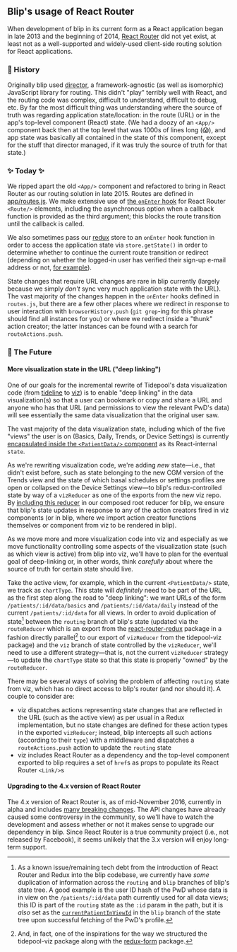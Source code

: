 ## Blip's usage of React Router

When development of blip in its current form as a React application began in late 2013 and the beginning of 2014, [React Router](https://github.com/ReactTraining/react-router 'GitHub: React Router') did not yet exist, at least not as a well-supported and widely-used client-side routing solution for React applications.

### 👻 History

Originally blip used [director](https://github.com/flatiron/director 'GitHub: director'), a framework-agnostic (as well as isomorphic) JavaScript library for routing. This didn't "play" terribly well with React, and the routing code was complex, difficult to understand, difficult to debug, etc. By far the most difficult thing was understanding where the source of truth was regarding application state/location: in the route (URL) or in the app's top-level component (React) state. (We had a doozy of an `<App/>` component back then at the top level that was 1000s of lines long (😱), and app state was basically all contained in the state of this component, except for the stuff that director managed, if it was truly the source of truth for that state.)

### ✨ Today ✨

We ripped apart the old `<App/>` component and refactored to bring in React Router as our routing solution in late 2015. Routes are defined in [app/routes.js](https://github.com/tidepool-org/blip/blob/master/app/routes.js 'blip: app/routes.js'). We make extensive use of [the `onEnter` hook](https://github.com/ReactTraining/react-router/blob/master/docs/API.md#onenternextstate-replace-callback 'React Router docs: Router onEnter') for React Router `<Route/>` elements, including the asynchronous option when a callback function is provided as the third argument; this blocks the route transition until the callback is called.

We also sometimes pass our [redux](./Redux.md) store to an `onEnter` hook function in order to access the application state via `store.getState()` in order to determine whether to continue the current route transition or redirect (depending on whether the logged-in user has verified their sign-up e-mail address or not, [for example](https://github.com/tidepool-org/blip/blob/master/app/routes.js#L154 'blip: routes.js requireNotVerified onEnter hook')).

State changes that require URL changes are rare in blip currently (largely because we simply *don't* sync very much application state with the URL). The vast majority of the changes happen in the `onEnter` hooks defined in `routes.js`, but there are a few other places where we redirect in response to user interaction with `browserHistory.push` (`git grep`-ing for this phrase should find all instances for you) or where we redirect inside a "thunk" action creator; the latter instances can be found with a search for `routeActions.push`.

### 🚀 The Future

#### More visualization state in the URL ("deep linking")

One of our goals for the incremental rewrite of Tidepool's data visualization code (from [tideline](https://github.com/tidepool-org/tideline 'GitHub: tideline') to [viz](https://github.com/tidepool-org/viz 'GitHub: viz')) is to enable "deep linking" in the data visualization(s) so that a user can bookmark or copy and share a URL and anyone who has that URL (and permissions to view the relevant PwD's data) will see essentially the same data visualization that the original user saw.

The vast majority of the data visualization state, including which of the five "views" the user is on (Basics, Daily, Trends, or Device Settings) is currently [encapsulated inside the `<PatientData/>` component](https://github.com/tidepool-org/blip/blob/master/app/pages/patientdata/patientdata.js#L70 'GitHub: blip app/pages/patientdata/patientdata.js') as its React-internal `state`.

As we're rewriting visualization code, we're adding *new* state—i.e., that didn't exist before, such as state belonging to the new CGM version of the Trends view and the state of which basal schedules or settings profiles are open or collapsed on the Device Settings view—to blip's redux-controlled state by way of a `vizReducer` as one of the exports from the new viz repo. By [including this reducer](https://github.com/tidepool-org/blip/blob/master/app/redux/store/configureStore.prod.js#L33 'GitHub: blip app/redux/store/configureStore.prod.js') in our composed root reducer for blip, we ensure that blip's state updates in response to any of the action creators fired in viz components (or in blip, where we import action creator functions themselves or component from viz to be rendered in blip).

As we move more and more visualization code into viz and especially as we move functionality controlling some aspects of the visualization state (such as which view is active) from blip into viz, we'll have to plan for the eventual goal of deep-linking or, in other words, think *carefully* about where the source of truth for certain state should live.

Take the active view, for example, which in the current `<PatientData/>` state, we track as `chartType`. This state will *definitely* need to be part of the URL as the first step along the road to "deep linking": we want URLs of the form `/patients/:id/data/basics` and `/patients/:id/data/daily` instead of the current `/patients/:id/data` for all views. In order to avoid duplication of state[^a] between the `routing` branch of blip's state (updated via the `routeReducer` which is an export from the [react-router-redux](https://github.com/reactjs/react-router-redux 'GitHub: react-router-redux') package in a fashion directly parallel[^b] to our export of `vizReducer` from the tidepool-viz package) and the `viz` branch of state controlled by the `vizReducer`, we'll need to use a different strategy—that is, not the current `vizReducer` strategy—to update the `chartType` state so that this state is properly "owned" by the `routeReducer`.

There may be several ways of solving the problem of affecting `routing` state from viz, which has no direct access to blip's router (and nor should it). A couple to consider are:

- viz dispatches actions representing state changes that are reflected in the URL (such as the active view) as per usual in a Redux implementation, but no state changes are defined for these action types in the exported `vizReducer`; instead, blip intercepts all such actions (according to their `type`) with a middleware and dispatches a `routeActions.push` action to update the `routing` state
- viz includes React Router as a dependency and the top-level component exported to blip requires a set of `href`s as props to populate its React Router `<Link/>`s

#### Upgrading to the 4.x version of React Router

The 4.x version of React Router is, as of mid-November 2016, currently in alpha and includes [many breaking changes](https://github.com/ReactTraining/react-router/tree/v4#v4-faq 'GitHub: React Router v4.x FAQ'). The API changes have already caused some controversy in the community, so we'll have to watch the development and assess whether or not it makes sense to upgrade our dependency in blip. Since React Router is a true community project (i.e., not released by Facebook), it seems unlikely that the 3.x version will enjoy long-term support.

[^a]: As a known issue/remaining tech debt from the introduction of React Router and Redux into the blip codebase, we currently have *some* duplication of information across the `routing` and `blip` branches of blip's state tree. A good example is the user ID hash of the PwD whose data is in view on the `/patients/:id/data` path currently used for all data views; this ID is part of the `routing` state as the `:id` param in the path, but it is *also* set as the [`currentPatientInViewId`](https://github.com/tidepool-org/blip/blob/master/app/redux/reducers/misc.js#L194 'GitHub: blip app/redux/reducers/misc.js') in the `blip` branch of the state tree upon successful fetching of the PwD's profile.

[^b]: And, in fact, one of the inspirations for the way we structured the tidepool-viz package along with the [redux-form](http://redux-form.com/6.2.0/ 'Redux Form') package.
